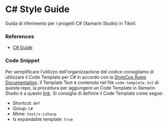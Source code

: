 # C# Style Guide

Guida di riferimento per i progetti C# (Xamarin Studio) in Tiknil. 

### References

*  [C# Guide](https://docs.microsoft.com/en-gb/dotnet/articles/csharp/)

### Code Snippet

Per semplificare l'utilizzo dell'organizzazione del codice consigliamo di utilizzare il Code Template per C# in accordo con la [StyleCop Rules Documentation](http://stackoverflow.com/questions/150479/order-of-items-in-classes-fields-properties-constructors-methods).
Il Template Text è contenuto nel file `code-templete.txt` di questa repo, la procedura per aggiungere un Code Template in Xamarin Studio è a questo [link](http://stackoverflow.com/questions/22223968/xamarin-studio-is-there-a-way-to-create-code-snippets-as-in-xcode). Si consiglia di definire il Code Template come segue:
* Shortcut: `def`
* Group: `C#`
* Mime: `text/x-csharp`
* Is expandable template: `true`
